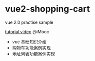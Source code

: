 # vue2-shopping-cart
vue 2.0 practise sample

[tutorial video](http://www.imooc.com/video/14039) @iMooc

- vue 基础知识介绍
- 购物车功能案例实现
- 地址列表功能案例实现
